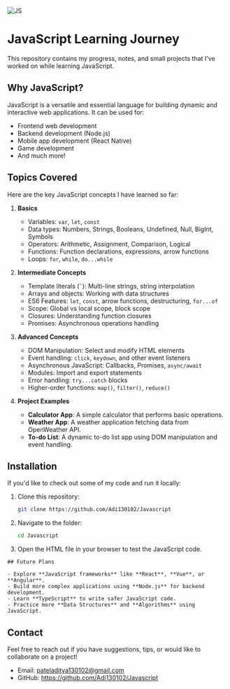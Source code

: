 ![JS](https://github.com/user-attachments/assets/197f0f8f-ffa0-4dfd-9e59-e63c94c6b7e3)


# JavaScript Learning Journey

This repository contains my progress, notes, and small projects that I've worked on while learning JavaScript.

## Why JavaScript?

JavaScript is a versatile and essential language for building dynamic and interactive web applications. It can be used for:
- Frontend web development
- Backend development (Node.js)
- Mobile app development (React Native)
- Game development
- And much more!

## Topics Covered

Here are the key JavaScript concepts I have learned so far:

1. **Basics**
   - Variables: `var`, `let`, `const`
   - Data types: Numbers, Strings, Booleans, Undefined, Null, BigInt, Symbols
   - Operators: Arithmetic, Assignment, Comparison, Logical
   - Functions: Function declarations, expressions, arrow functions
   - Loops: `for`, `while`, `do...while`

2. **Intermediate Concepts**
   - Template literals (`` ` ``): Multi-line strings, string interpolation
   - Arrays and objects: Working with data structures
   - ES6 Features: `let`, `const`, arrow functions, destructuring, `for...of`
   - Scope: Global vs local scope, block scope
   - Closures: Understanding function closures
   - Promises: Asynchronous operations handling

3. **Advanced Concepts**
   - DOM Manipulation: Select and modify HTML elements
   - Event handling: `click`, `keydown`, and other event listeners
   - Asynchronous JavaScript: Callbacks, Promises, `async/await`
   - Modules: Import and export statements
   - Error handling: `try...catch` blocks
   - Higher-order functions: `map()`, `filter()`, `reduce()`

4. **Project Examples**
   - **Calculator App**: A simple calculator that performs basic operations.
   - **Weather App**: A weather application fetching data from OpenWeather API.
   - **To-do List**: A dynamic to-do list app using DOM manipulation and event handling.

## Installation

If you'd like to check out some of my code and run it locally:

1. Clone this repository:
   ```bash
   git clone https://github.com/Adi130102/Javascript
   ```

2. Navigate to the folder:
   ```bash
   cd Javascript
   ```

3. Open the HTML file in your browser to test the JavaScript code.
```
## Future Plans

- Explore **JavaScript frameworks** like **React**, **Vue**, or **Angular**.
- Build more complex applications using **Node.js** for backend development.
- Learn **TypeScript** to write safer JavaScript code.
- Practice more **Data Structures** and **Algorithms** using JavaScript.
```

## Contact

Feel free to reach out if you have suggestions, tips, or would like to collaborate on a project!

- Email: pateladitya130102@gmail.com
- GitHub: https://github.com/Adi130102/Javascript
